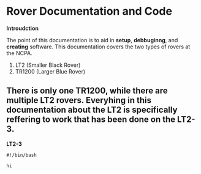 # Rover Documentation and Code

**Introudction**

The point of this documentation is to aid in **setup**, **debbuginng**, and **creating** software. This documentation covers the two types of rovers at the NCPA. 
1. LT2 (Smaller Black Rover)
2. TR1200 (Larger Blue Rover)

There is only one **TR1200**, while there are multiple **LT2** rovers. Everyhing in this documentation about the **LT2** is specifically reffering to work that has been done on the **LT2-3**.
---
**LT2-3**


```
#!/bin/bash
```
`hi`
